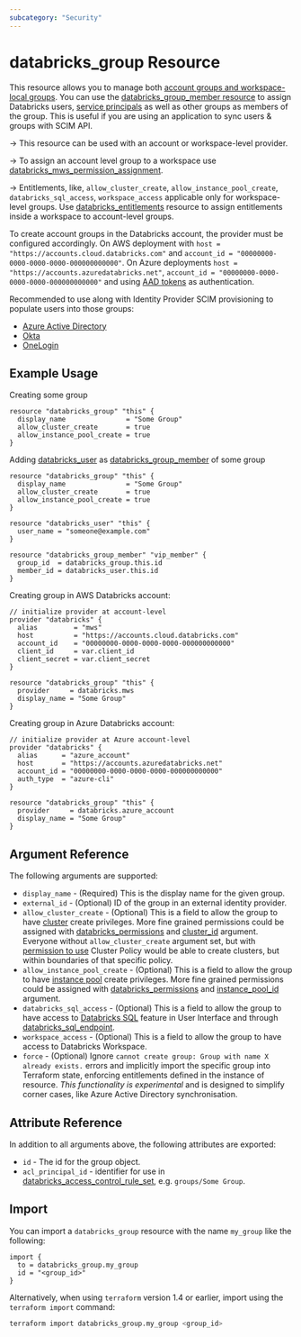 ```yaml
---
subcategory: "Security"
---
```

# databricks_group Resource

This resource allows you to manage both [account groups and workspace-local groups](https://docs.databricks.com/administration-guide/users-groups/groups.html). You can use the [databricks_group_member resource](group_member.md) to assign Databricks users, [service principals](service_principal.md) as well as other groups as members of the group. This is useful if you are using an application to sync users & groups with SCIM API.

-> This resource can be used with an account or workspace-level provider.

-> To assign an account level group to a workspace use [databricks_mws_permission_assignment](mws_permission_assignment.md).

-> Entitlements, like, `allow_cluster_create`, `allow_instance_pool_create`, `databricks_sql_access`, `workspace_access` applicable only for workspace-level groups.  Use [databricks_entitlements](entitlements.md) resource to assign entitlements inside a workspace to account-level groups.

To create account groups in the Databricks account, the provider must be configured accordingly. On AWS deployment with `host = "https://accounts.cloud.databricks.com"` and `account_id = "00000000-0000-0000-0000-000000000000"`. On Azure deployments `host = "https://accounts.azuredatabricks.net"`, `account_id = "00000000-0000-0000-0000-000000000000"` and using [AAD tokens](https://registry.terraform.io/providers/databricks/databricks/latest/docs#special-configurations-for-azure) as authentication.

Recommended to use along with Identity Provider SCIM provisioning to populate users into those groups:

* [Azure Active Directory](https://docs.microsoft.com/en-us/azure/databricks/administration-guide/users-groups/scim/aad)
* [Okta](https://docs.databricks.com/administration-guide/users-groups/scim/okta.html)
* [OneLogin](https://docs.databricks.com/administration-guide/users-groups/scim/onelogin.html)

## Example Usage

Creating some group

```hcl
resource "databricks_group" "this" {
  display_name               = "Some Group"
  allow_cluster_create       = true
  allow_instance_pool_create = true
}
```

Adding [databricks_user](user.md) as [databricks_group_member](group_member.md) of some group

```hcl
resource "databricks_group" "this" {
  display_name               = "Some Group"
  allow_cluster_create       = true
  allow_instance_pool_create = true
}

resource "databricks_user" "this" {
  user_name = "someone@example.com"
}

resource "databricks_group_member" "vip_member" {
  group_id  = databricks_group.this.id
  member_id = databricks_user.this.id
}
```

Creating group in AWS Databricks account:

```hcl
// initialize provider at account-level
provider "databricks" {
  alias         = "mws"
  host          = "https://accounts.cloud.databricks.com"
  account_id    = "00000000-0000-0000-0000-000000000000"
  client_id     = var.client_id
  client_secret = var.client_secret
}

resource "databricks_group" "this" {
  provider     = databricks.mws
  display_name = "Some Group"
}
```

Creating group in Azure Databricks account:

```hcl
// initialize provider at Azure account-level
provider "databricks" {
  alias      = "azure_account"
  host       = "https://accounts.azuredatabricks.net"
  account_id = "00000000-0000-0000-0000-000000000000"
  auth_type  = "azure-cli"
}

resource "databricks_group" "this" {
  provider     = databricks.azure_account
  display_name = "Some Group"
}
```

## Argument Reference

The following arguments are supported:

* `display_name` -  (Required) This is the display name for the given group.
* `external_id` - (Optional) ID of the group in an external identity provider.
* `allow_cluster_create` -  (Optional) This is a field to allow the group to have [cluster](cluster.md) create privileges. More fine grained permissions could be assigned with [databricks_permissions](permissions.md#Cluster-usage) and [cluster_id](permissions.md#cluster_id) argument. Everyone without `allow_cluster_create` argument set, but with [permission to use](permissions.md#Cluster-Policy-usage) Cluster Policy would be able to create clusters, but within boundaries of that specific policy.
* `allow_instance_pool_create` -  (Optional) This is a field to allow the group to have [instance pool](instance_pool.md) create privileges. More fine grained permissions could be assigned with [databricks_permissions](permissions.md#Instance-Pool-usage) and [instance_pool_id](permissions.md#instance_pool_id) argument.
* `databricks_sql_access` - (Optional) This is a field to allow the group to have access to [Databricks SQL](https://databricks.com/product/databricks-sql) feature in User Interface and through [databricks_sql_endpoint](sql_endpoint.md).
* `workspace_access` - (Optional) This is a field to allow the group to have access to Databricks Workspace.
* `force` - (Optional) Ignore `cannot create group: Group with name X already exists.` errors and implicitly import the specific group into Terraform state, enforcing entitlements defined in the instance of resource. _This functionality is experimental_ and is designed to simplify corner cases, like Azure Active Directory synchronisation.

## Attribute Reference

In addition to all arguments above, the following attributes are exported:

* `id` -  The id for the group object.
* `acl_principal_id` - identifier for use in [databricks_access_control_rule_set](access_control_rule_set.md), e.g. `groups/Some Group`.

## Import

You can import a `databricks_group` resource with the name `my_group` like the following:

```hcl
import {
  to = databricks_group.my_group
  id = "<group_id>"
}
```

Alternatively, when using `terraform` version 1.4 or earlier, import using the `terraform import` command:

```bash
terraform import databricks_group.my_group <group_id>
```
